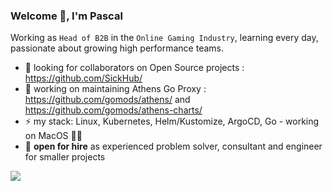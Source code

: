 ### Welcome 👋, I'm Pascal

Working as `Head of B2B` in the `Online Gaming Industry`, learning every day, passionate about growing high performance teams.

- 👯 looking for collaborators on Open Source projects : https://github.com/SickHub/
- 🔭 working on maintaining Athens Go Proxy : https://github.com/gomods/athens/ and https://github.com/gomods/athens-charts/
- ⚡ my stack: Linux, Kubernetes, Helm/Kustomize, ArgoCD, Go - working on MacOS 👨‍💻
- 💬 **open for hire** as experienced problem solver, consultant and engineer for smaller projects

<img src="https://github-readme-stats.vercel.app/api?username=DrPsychick&show_icons=true"/>
